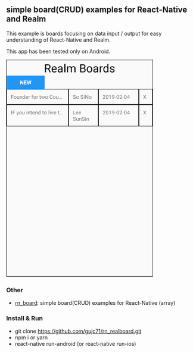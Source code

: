 ## simple board(CRUD) examples for React-Native and Realm ##

This example is boards focusing on data input / output for easy understanding of React-Native and Realm.

This app has been tested only on Android.

<img src="screenshot.png" alt="drawing" />

### Other ###
- [rn_board](https://github.com/gujc71/rn_board): simple board(CRUD) examples for React-Native (array)

### Install & Run ###
- git clone https://github.com/gujc71/rn_realboard.git
- npm i or yarn
- react-native run-android (or react-native run-ios)

